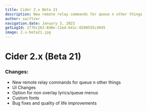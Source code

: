 ```yaml
---
title: Cider 2.x Beta 21
description: New remote relay commands for queue n other things
author: swiftzer
navigation.date: January 3, 2023
getLogId: 277bc263-8d8e-11ed-b41c-0200555c4945
image: 2.x-beta21.jpg
---
```


# Cider 2.x (Beta 21)

### Changes:

- New remote relay commands for queue n other things
- UI Changes
- Option for non overlay lyrics/queue menus
- Custom fonts
- Bug fixes and quality of life improvements
